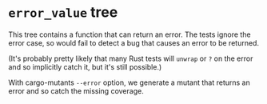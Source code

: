 # `error_value` tree

This tree contains a function that can return an error.
The tests ignore the error case, so would fail to detect
a bug that causes an error to be returned.

(It's probably pretty likely that many Rust tests will `unwrap`
or `?` on the error and so implicitly catch it, but it's still
possible.)

With cargo-mutants `--error` option, we generate a mutant that
returns an error and so catch the missing coverage.
